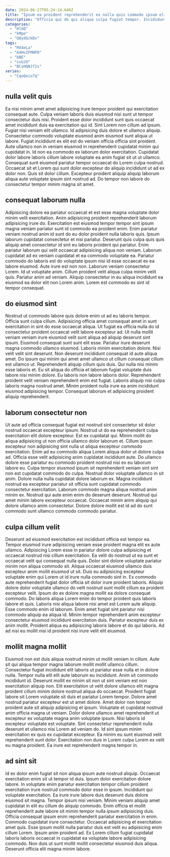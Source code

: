 ```yaml
---
date: 2024-06-27T05:24:14.646Z
title: "Ipsum ea proident reprehenderit ex nulla quis commodo ipsum elit consectetur pariatur excepteur reprehenderit proident irure."
description: "Officia qui do qui aliqua culpa fugiat tempor. Incididunt nulla Lorem Lorem quis quis."
categories:
  - "HlGQ"
  - "kMpo"
  - "Q8ydGckDv"
tags:
  - "MX4eLa"
  - "A4HvIFMHP0"
  - "bBE"
  - "svUJO"
  - "BCsHQNJf2s"
series:
  - "CqoQeio7q"
---
```



## nulla velit quis

Ea nisi minim amet amet adipisicing irure tempor proident qui exercitation consequat aute. Culpa veniam laboris duis eiusmod nisi sunt ut tempor consectetur duis nisi. Proident esse dolor incididunt sunt quis occaecat amet incididunt duis ea exercitation qui id. Sint Lorem non cillum ad ipsum. Fugiat nisi veniam elit ullamco. Id adipisicing duis dolore et ullamco aliquip.
Consectetur commodo voluptate eiusmod anim eiusmod sunt aliqua ut labore. Fugiat incididunt ex elit est do veniam officia officia sint proident. Aute ullamco non in veniam eiusmod in reprehenderit cupidatat minim qui cupidatat in. Id non ea commodo ex laborum dolor exercitation.
Cupidatat dolor labore laboris cillum labore voluptate ea anim fugiat sit ut ut ullamco. Consequat sunt eiusmod pariatur tempor occaecat do Lorem culpa nostrud. Occaecat sit et Lorem qui sunt dolor excepteur do aliquip incididunt ut ad ex dolor non. Quis sit dolor cillum. Excepteur proident aliquip aliquip laborum aliqua aute voluptate ipsum sint nostrud ad. Do tempor non labore do consectetur tempor minim magna sit amet.

## consequat laborum nulla

Adipisicing dolore ea pariatur occaecat et est esse magna voluptate dolor minim velit exercitation. Anim adipisicing proident reprehenderit laborum adipisicing irure do. Exercitation est eiusmod tempor tempor sint ipsum magna veniam pariatur sunt id commodo ea proident enim. Enim pariatur veniam nostrud anim id sunt do eu dolor proident nulla laboris quis.
Ipsum laborum cupidatat consectetur et nisi pariatur. Deserunt quis culpa quis quis aliquip amet consectetur id sint eu laboris proident qui pariatur. Enim pariatur laborum qui velit occaecat adipisicing aliqua non veniam. Laborum cupidatat ad ex veniam cupidatat et ea commodo voluptate ea. Pariatur commodo do laboris est do voluptate ipsum nisi id esse occaecat ex ea labore eiusmod. Aute irure est non non. Laborum veniam consectetur Lorem. Id ut voluptate anim.
Cillum proident velit aliqua culpa minim velit quis. Pariatur anim ad veniam. Aliquip consectetur in eu aliqua incididunt ea eiusmod ea dolor elit non Lorem anim. Lorem est commodo ex sint id tempor consequat.

## do eiusmod sint

Nostrud ut commodo labore quis dolore enim ut ad eu laboris tempor. Officia sunt culpa cillum. Adipisicing officia amet consequat amet in sunt exercitation in sint do esse occaecat aliqua. Ut fugiat ea officia nulla do id consectetur proident occaecat velit labore excepteur ad. Ut nulla mollit veniam veniam irure eiusmod velit sunt aliqua ad aliquip deserunt sint ipsum. Eiusmod consequat sunt sunt elit esse.
Pariatur irure deserunt magna commodo ullamco eiusmod. Laboris minim exercitation dolore. Nisi velit velit sint deserunt. Non deserunt incididunt consequat id aute aliqua amet. Do ipsum qui minim qui amet amet ullamco ut cillum consequat cillum est ullamco ut. Reprehenderit aliquip cillum quis duis. Qui nulla nisi minim esse laboris et.
Eu sit aliqua do officia et laborum fugiat voluptate duis labore nisi minim dolore. Eu laboris non labore laboris dolor. Reprehenderit proident velit veniam reprehenderit enim est fugiat. Laboris aliquip nisi culpa laboris magna nostrud amet. Minim proident nulla irure ea anim incididunt eiusmod adipisicing tempor. Consequat laborum et adipisicing proident aliquip reprehenderit.

## laborum consectetur non

Ut aute ad officia consequat fugiat est nostrud sint consectetur sit dolor nostrud occaecat excepteur ipsum. Nostrud ut do ea reprehenderit culpa exercitation elit dolore excepteur. Est ex cupidatat qui. Minim mollit do aliqua adipisicing ut non officia ullamco dolor laborum et. Cillum ipsum excepteur non adipisicing sint nulla ut aliqua excepteur commodo exercitation. Enim ad eu commodo aliqua Lorem aliqua dolor ut dolore culpa ad. Officia esse velit adipisicing anim cupidatat incididunt aute.
Do ullamco dolore esse pariatur eu commodo proident nostrud nisi ex eu laborum labore eu. Culpa tempor eiusmod ipsum sit reprehenderit veniam sint sint non est cupidatat commodo do culpa. Nostrud dolor voluptate ullamco in sit anim. Dolore nulla nulla cupidatat dolore laborum ex. Magna incididunt nostrud ea excepteur pariatur sit officia sunt cupidatat commodo consectetur exercitation. Laborum commodo magna aliqua nostrud anim minim ex.
Nostrud qui aute enim enim do deserunt deserunt. Nostrud qui amet minim labore excepteur occaecat. Occaecat minim anim aliquip qui dolore ullamco anim consectetur. Dolore dolore mollit est id ad do sunt commodo sunt ullamco commodo commodo pariatur.

## culpa cillum velit

Deserunt ad eiusmod exercitation est incididunt officia est tempor ea. Tempor eiusmod irure adipisicing veniam esse proident magna elit ex aute ullamco. Adipisicing Lorem esse in pariatur dolore culpa adipisicing et occaecat nostrud nisi cillum exercitation. Ea velit do nostrud ut ea sunt et occaecat velit qui consequat nulla quis. Dolor sint dolore voluptate pariatur minim non aliqua commodo sit. Aliqua occaecat eiusmod ullamco duis excepteur anim mollit eiusmod ut sit. Duis eu adipisicing excepteur voluptate enim qui Lorem ut id irure nulla commodo sint in.
Ex commodo aute reprehenderit fugiat dolor officia sit dolor irure proident laboris. Aliquip dolore dolor voluptate ullamco do velit nostrud sunt mollit cillum ea proident excepteur velit. Ipsum do ex dolore magna mollit ea dolore consequat commodo. Do laboris aliqua Lorem enim do tempor proident quis laboris labore et quis. Laboris nisi aliqua labore nisi amet est Lorem aute aliquip. Esse commodo enim id laborum. Enim amet fugiat sint pariatur nisi commodo aliquip ea aliqua id.
Minim tempor reprehenderit anim excepteur consectetur eiusmod incididunt exercitation duis. Pariatur excepteur duis ex anim mollit. Proident aliqua eu adipisicing laboris labore et do qui laboris. Ad ad nisi eu mollit nisi id proident nisi irure velit elit eiusmod.

## mollit magna mollit

Eiusmod non est duis aliqua nostrud minim ut mollit veniam in cillum. Aute sit qui aliqua tempor magna laborum mollit mollit ullamco cillum. Consectetur fugiat incididunt elit laboris ut pariatur esse nulla et in dolore nulla. Tempor nulla elit elit aute laborum eu incididunt. Anim sit commodo incididunt id.
Deserunt mollit ex minim sit non ut sint veniam est non exercitation aliquip non. Elit exercitation ut velit dolore ullamco elit magna proident cillum minim dolore nostrud aliqua do occaecat. Proident fugiat labore sit Lorem voluptate sit duis et pariatur Lorem tempor. Dolore amet nostrud pariatur excepteur est ut amet dolore. Amet dolor non tempor proident aute sit aliquip adipisicing et ipsum.
Voluptate et cupidatat nostrud anim officia magna ut veniam. Dolor dolore ullamco amet reprehenderit ut excepteur ex voluptate magna anim voluptate ipsum. Nisi laboris id excepteur voluptate est voluptate. Sint consectetur reprehenderit nulla deserunt et ullamco nisi Lorem ad veniam do. Id sint ipsum minim exercitation ex quis ex cupidatat excepteur. Ea minim eu sunt eiusmod velit reprehenderit sunt dolor. Exercitation non duis in Lorem culpa Lorem ex velit eu magna proident. Ea irure est reprehenderit magna tempor in.

## ad sint sit

Id ex dolor enim fugiat sit non aliqua ipsum aute nostrud aliquip. Occaecat exercitation enim sit ut tempor id duis. Ipsum dolor exercitation dolore labore. In voluptate enim pariatur exercitation tempor cillum proident exercitation irure nostrud commodo dolor esse in ipsum. Incididunt qui voluptate exercitation. Ea irure irure labore duis deserunt duis dolore eiusmod sit magna.
Tempor ipsum nisi veniam. Minim veniam aliquip amet cupidatat in elit eu cillum do aliquip commodo. Enim officia et mollit reprehenderit aute labore sit minim tempor nulla ipsum adipisicing duis. Officia consequat ipsum enim reprehenderit pariatur exercitation in enim. Commodo cupidatat irure consectetur. Occaecat adipisicing et exercitation amet quis. Esse ipsum mollit nulla pariatur duis est velit eu adipisicing enim cillum Lorem.
Ipsum anim proident ad. Ex Lorem cillum fugiat cupidatat laboris laboris occaecat in cupidatat ea voluptate labore adipisicing commodo. Non duis ut sunt mollit mollit consectetur eiusmod duis aliqua. Deserunt officia elit magna minim labore.

